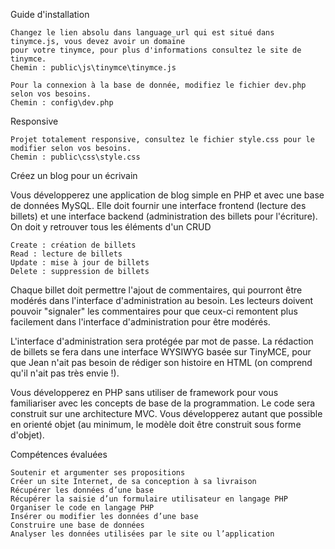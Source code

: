 Guide d'installation

    Changez le lien absolu dans language_url qui est situé dans tinymce.js, vous devez avoir un domaine 
    pour votre tinymce, pour plus d'informations consultez le site de tinymce.
    Chemin : public\js\tinymce\tinymce.js
    
    Pour la connexion à la base de donnée, modifiez le fichier dev.php selon vos besoins.
    Chemin : config\dev.php
    
Responsive

    Projet totalement responsive, consultez le fichier style.css pour le modifier selon vos besoins.
    Chemin : public\css\style.css


Créez un blog pour un écrivain


Vous développerez une application de blog simple en PHP et avec une base de données MySQL. Elle doit fournir une interface frontend (lecture des billets) et une interface backend (administration des billets pour l'écriture). On doit y retrouver tous les éléments d'un CRUD

    Create : création de billets
    Read : lecture de billets
    Update : mise à jour de billets
    Delete : suppression de billets

Chaque billet doit permettre l'ajout de commentaires, qui pourront être modérés dans l'interface d'administration au besoin.
Les lecteurs doivent pouvoir "signaler" les commentaires pour que ceux-ci remontent plus facilement dans l'interface d'administration pour être modérés.

L'interface d'administration sera protégée par mot de passe. La rédaction de billets se fera dans une interface WYSIWYG basée sur TinyMCE, pour que Jean n'ait pas besoin de rédiger son histoire en HTML (on comprend qu'il n'ait pas très envie !).

Vous développerez en PHP sans utiliser de framework pour vous familiariser avec les concepts de base de la programmation. Le code sera construit sur une architecture MVC. Vous développerez autant que possible en orienté objet (au minimum, le modèle doit être construit sous forme d'objet).


Compétences évaluées

    Soutenir et argumenter ses propositions
    Créer un site Internet, de sa conception à sa livraison
    Récupérer les données d’une base
    Récupérer la saisie d’un formulaire utilisateur en langage PHP
    Organiser le code en langage PHP
    Insérer ou modifier les données d’une base
    Construire une base de données
    Analyser les données utilisées par le site ou l’application